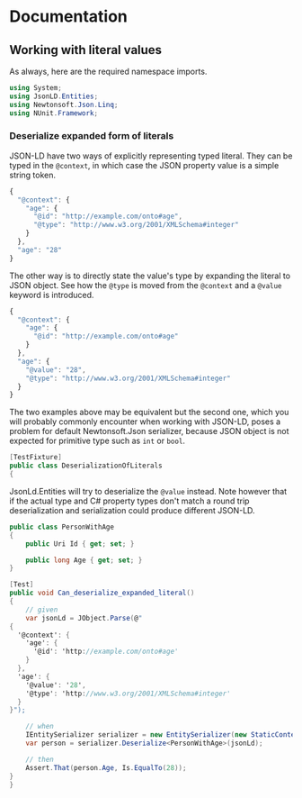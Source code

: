 # Documentation

## Working with literal values

As always, here are the required namespace imports.

``` c#
using System;
using JsonLD.Entities;
using Newtonsoft.Json.Linq;
using NUnit.Framework;
```

### Deserialize expanded form of literals

JSON-LD have two ways of explicitly representing typed literal. They can be typed in the `@context`, in which case the JSON property value is
a simple string token.

``` js
{
  "@context": {
    "age": {
      "@id": "http://example.com/onto#age",
      "@type": "http://www.w3.org/2001/XMLSchema#integer"  
    }
  },
  "age": "28"
}
```

The other way is to directly state the value's type by expanding the literal to JSON object. See how the `@type` is moved from the 
`@context` and a `@value` keyword is introduced.

``` js
{
  "@context": {
    "age": {
      "@id": "http://example.com/onto#age"
    }
  },
  "age": {
    "@value": "28",
    "@type": "http://www.w3.org/2001/XMLSchema#integer"
  }
}
```

The two examples above may be equivalent but the second one, which you will probably commonly encounter when working with JSON-LD, poses a
problem for default Newtonsoft.Json serializer, because JSON object is not expected for primitive type such as `int` or `bool`.

``` c#
[TestFixture]
public class DeserializationOfLiterals
{
```

JsonLd.Entities will try to deserialize the `@value` instead. Note however that if the actual type and C# property types don't match a
round trip deserialization and serialization could produce different JSON-LD.

``` c#
public class PersonWithAge
{
    public Uri Id { get; set; }

    public long Age { get; set; }
}

[Test]
public void Can_deserialize_expanded_literal()
{
    // given
    var jsonLd = JObject.Parse(@"
{
  '@context': {
    'age': {
      '@id': 'http://example.com/onto#age'
    }
  },
  'age': {
    '@value': '28',
    '@type': 'http://www.w3.org/2001/XMLSchema#integer'
  }
}");

    // when
    IEntitySerializer serializer = new EntitySerializer(new StaticContextProvider());
    var person = serializer.Deserialize<PersonWithAge>(jsonLd);

    // then
    Assert.That(person.Age, Is.EqualTo(28));
}
}
```
